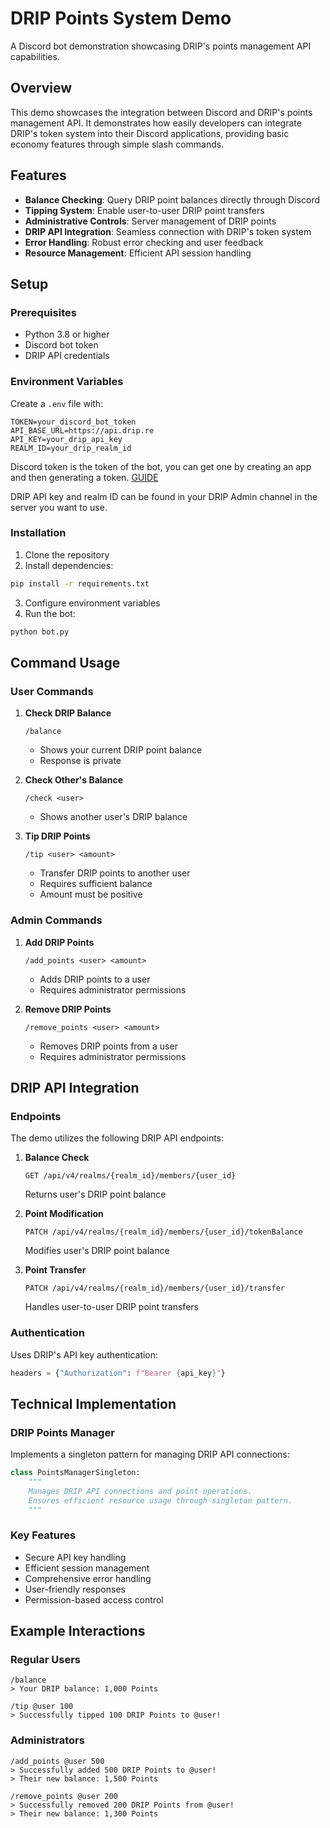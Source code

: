 # DRIP Points System Demo
A Discord bot demonstration showcasing DRIP's points management API capabilities.

## Overview
This demo showcases the integration between Discord and DRIP's points management API. It demonstrates how easily developers can integrate DRIP's token system into their Discord applications, providing basic economy features through simple slash commands.

## Features
- **Balance Checking**: Query DRIP point balances directly through Discord
- **Tipping System**: Enable user-to-user DRIP point transfers
- **Administrative Controls**: Server management of DRIP points
- **DRIP API Integration**: Seamless connection with DRIP's token system
- **Error Handling**: Robust error checking and user feedback
- **Resource Management**: Efficient API session handling

## Setup

### Prerequisites
- Python 3.8 or higher
- Discord bot token
- DRIP API credentials

### Environment Variables
Create a `.env` file with:
```env
TOKEN=your_discord_bot_token
API_BASE_URL=https://api.drip.re
API_KEY=your_drip_api_key
REALM_ID=your_drip_realm_id
```

Discord token is the token of the bot, you can get one by creating an app and then generating a token. [GUIDE](https://discord.com/developers/docs/quick-start/getting-started#step-1-creating-an-app)

DRIP API key and realm ID can be found in your DRIP Admin channel in the server you want to use.

### Installation
1. Clone the repository
2. Install dependencies:
```bash
pip install -r requirements.txt
```
3. Configure environment variables
4. Run the bot:
```bash
python bot.py
```

## Command Usage

### User Commands
1. **Check DRIP Balance**
   ```
   /balance
   ```
   - Shows your current DRIP point balance
   - Response is private

2. **Check Other's Balance**
   ```
   /check <user>
   ```
   - Shows another user's DRIP balance

3. **Tip DRIP Points**
   ```
   /tip <user> <amount>
   ```
   - Transfer DRIP points to another user
   - Requires sufficient balance
   - Amount must be positive

### Admin Commands
1. **Add DRIP Points**
   ```
   /add_points <user> <amount>
   ```
   - Adds DRIP points to a user
   - Requires administrator permissions

2. **Remove DRIP Points**
   ```
   /remove_points <user> <amount>
   ```
   - Removes DRIP points from a user
   - Requires administrator permissions

## DRIP API Integration

### Endpoints
The demo utilizes the following DRIP API endpoints:

1. **Balance Check**
   ```
   GET /api/v4/realms/{realm_id}/members/{user_id}
   ```
   Returns user's DRIP point balance

2. **Point Modification**
   ```
   PATCH /api/v4/realms/{realm_id}/members/{user_id}/tokenBalance
   ```
   Modifies user's DRIP point balance

3. **Point Transfer**
   ```
   PATCH /api/v4/realms/{realm_id}/members/{user_id}/transfer
   ```
   Handles user-to-user DRIP point transfers

### Authentication
Uses DRIP's API key authentication:
```python
headers = {"Authorization": f"Bearer {api_key}"}
```

## Technical Implementation

### DRIP Points Manager
Implements a singleton pattern for managing DRIP API connections:
```python
class PointsManagerSingleton:
    """
    Manages DRIP API connections and point operations.
    Ensures efficient resource usage through singleton pattern.
    """
```

### Key Features
- Secure API key handling
- Efficient session management
- Comprehensive error handling
- User-friendly responses
- Permission-based access control

## Example Interactions

### Regular Users
```
/balance
> Your DRIP balance: 1,000 Points

/tip @user 100
> Successfully tipped 100 DRIP Points to @user!
```

### Administrators
```
/add_points @user 500
> Successfully added 500 DRIP Points to @user!
> Their new balance: 1,500 Points

/remove_points @user 200
> Successfully removed 200 DRIP Points from @user!
> Their new balance: 1,300 Points
```
